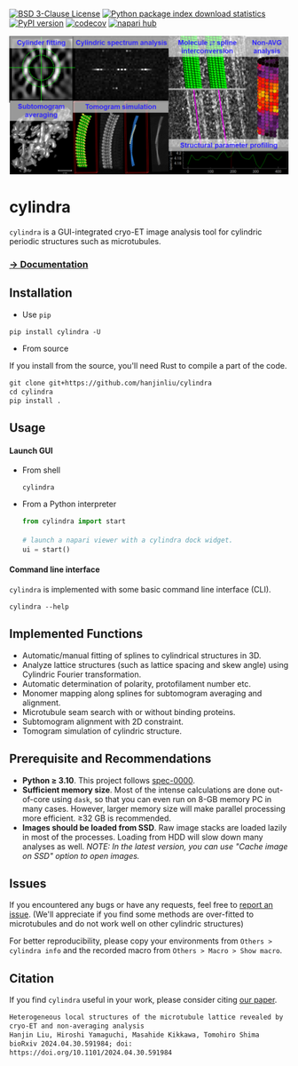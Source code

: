 [![BSD 3-Clause License](https://img.shields.io/pypi/l/cylindra.svg?color=green)](https://github.com/hanjinliu/cylindra/blob/main/LICENSE)
[![Python package index download statistics](https://img.shields.io/pypi/dm/cylindra.svg)](https://pypistats.org/packages/cylindra)
[![PyPI version](https://badge.fury.io/py/cylindra.svg)](https://badge.fury.io/py/cylindra)
[![codecov](https://codecov.io/gh/hanjinliu/cylindra/graph/badge.svg?token=X1F259JYT5)](https://codecov.io/gh/hanjinliu/cylindra)
[![napari hub](https://img.shields.io/endpoint?url=https://api.napari-hub.org/shields/cylindra)](https://napari-hub.org/plugins/cylindra)

![](https://github.com/hanjinliu/cylindra/blob/main/resources/fig.png)

# cylindra

`cylindra` is a GUI-integrated cryo-ET image analysis tool for cylindric periodic
structures such as microtubules.

### [&rarr; Documentation](https://hanjinliu.github.io/cylindra/)

## Installation

- Use `pip`

```shell
pip install cylindra -U
```

- From source

If you install from the source, you'll need Rust to compile a part of the code.

```shell
git clone git+https://github.com/hanjinliu/cylindra
cd cylindra
pip install .
```

## Usage

#### Launch GUI

- From shell

  ```shell
  cylindra
  ```

- From a Python interpreter

  ```python
  from cylindra import start

  # launch a napari viewer with a cylindra dock widget.
  ui = start()
  ```

#### Command line interface

`cylindra` is implemented with some basic command line interface (CLI).

```shell
cylindra --help
```

## Implemented Functions

- Automatic/manual fitting of splines to cylindrical structures in 3D.
- Analyze lattice structures (such as lattice spacing and skew angle) using Cylindric
  Fourier transformation.
- Automatic determination of polarity, protofilament number etc.
- Monomer mapping along splines for subtomogram averaging and alignment.
- Microtubule seam search with or without binding proteins.
- Subtomogram alignment with 2D constraint.
- Tomogram simulation of cylindric structure.

## Prerequisite and Recommendations

- **Python &ge; 3.10**. This project follows [spec-0000](https://scientific-python.org/specs/spec-0000/).
- **Sufficient memory size**. Most of the intense calculations are done out-of-core
  using `dask`, so that you can even run on 8-GB memory PC in many cases. However,
  larger memory size will make parallel processing more efficient. &ge;32 GB is
  recommended.
- **Images should be loaded from SSD**. Raw image stacks are loaded lazily in most of
  the processes. Loading from HDD will slow down many analyses as well.
  *NOTE: In the latest version, you can use "Cache image on SSD" option to open images.*

## Issues

If you encountered any bugs or have any requests, feel free to
[report an issue](https://github.com/hanjinliu/cylindra/issues/new).
(We'll appreciate if you find some methods are over-fitted to microtubules and do not
work well on other cylindric structures)

For better reproducibility, please copy your environments from `Others > cylindra info`
and the recorded macro from `Others > Macro > Show macro`.

## Citation

If you find `cylindra` useful in your work, please consider citing [our paper](https://www.biorxiv.org/content/10.1101/2024.04.30.591984v1).

```
Heterogeneous local structures of the microtubule lattice revealed by cryo-ET and non-averaging analysis
Hanjin Liu, Hiroshi Yamaguchi, Masahide Kikkawa, Tomohiro Shima
bioRxiv 2024.04.30.591984; doi: https://doi.org/10.1101/2024.04.30.591984
```
